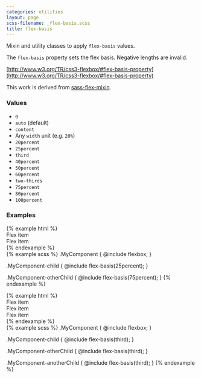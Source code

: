 ```yaml
---
categories: utilities
layout: page
scss-filename: _flex-basis.scss
title: flex-basis
---
```

Mixin and utility classes to apply `flex-basis` values.

The `flex-basis` property sets the flex basis. Negative lengths are invalid.

[http://www.w3.org/TR/css3-flexbox/#flex-basis-property](http://www.w3.org/TR/css3-flexbox/#flex-basis-property)

This work is derived from [sass-flex-mixin](https://github.com/mastastealth/sass-flex-mixin).

### Values
* `0`
* `auto` (default)
* `content`
* Any `width` unit (e.g. `20%`)
* `20percent`
* `25percent`
* `third`
* `40percent`
* `50percent`
* `60percent`
* `two-thirds`
* `75percent`
* `80percent`
* `100percent`

### Examples
<div class="DocsExample DocsExample--grouped DocsExample--labelUtilityClasses">
{% example html %}
<div class="u-flexbox">
  <div class="u-background-color--gray-12 u-flex-basis--25percent">Flex item</div>
  <div class="u-background-color--gray-14 u-flex-basis--75percent">Flex item</div>
</div>
{% endexample %}
</div>

<div class="DocsExample DocsExample--labelMixins DocsExample--renderHidden">
{% example scss %}
.MyComponent {
  @include flexbox;
}

.MyComponent-child {
  @include flex-basis(25percent);
}

.MyComponent-otherChild {
  @include flex-basis(75percent);
}
{% endexample %}
</div>


<div class="DocsExample DocsExample--grouped DocsExample--labelUtilityClasses">
{% example html %}
<div class="u-flexbox">
  <div class="u-background-color--gray-15 u-flex-basis--third">Flex item</div>
  <div class="u-background-color--gray-13 u-flex-basis--third">Flex item</div>
  <div class="u-background-color--gray-12 u-flex-basis--third">Flex item</div>
</div>
{% endexample %}
</div>

<div class="DocsExample DocsExample--labelMixins DocsExample--renderHidden">
{% example scss %}
.MyComponent {
  @include flexbox;
}

.MyComponent-child {
  @include flex-basis(third);
}

.MyComponent-otherChild {
  @include flex-basis(third);
}

.MyComponent-anotherChild {
  @include flex-basis(third);
}
{% endexample %}
</div>
